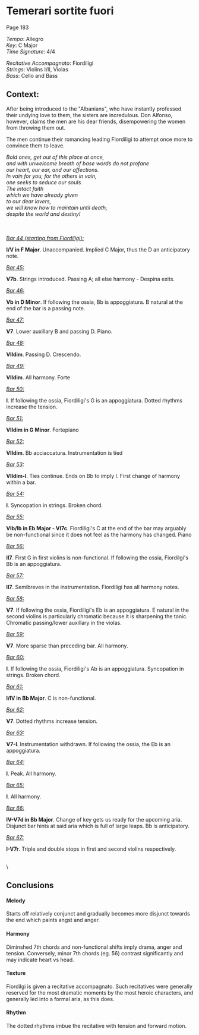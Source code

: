 # Temerari sortite fuori

Page 183

*Tempo*: Allegro\
*Key*: C Major\
*Time Signature*: 4/4

*Recitative Accompagnato*: Fiordiligi\
*Strings*: Violins I/II, Violas\
*Bass*: Cello and Bass

## Context:

After being introduced to the "Albanians", who have instantly professed their undying love to them, the sisters are incredulous. Don Alfonso, however, claims the men are his dear friends, disempowering the women from throwing them out.

The men continue their romancing leading Fiordiligi to attempt once more to convince them to leave.

*Bold ones, get out of this place at once,\
and with unwelcome breath of base words do not profane\
our heart, our ear, and our affections.\
In vain for you, for the others in vain,\
one seeks to seduce our souls.\
The intact faith\
which we have already given\
to our dear lovers,\
we will know how to maintain until death,\
despite the world and destiny!*

\
\
<ins>*Bar 44 (starting from Fiordiligi):*</ins> 

**I/V in F Major**. Unaccompanied. Implied C Major, thus the D an anticipatory note.

<ins>*Bar 45:*</ins> 

**V7b**. Strings introduced. Passing A; all else harmony - Despina exits.

<ins>*Bar 46:*</ins> 

**Vb in D Minor**. If following the ossia, Bb is appoggiatura. B natural at the end of the bar is a passing note.

<ins>*Bar 47:*</ins> 

**V7**. Lower auxillary B and passing D. Piano.

<ins>*Bar 48:*</ins> 

**VIIdim**. Passing D. Crescendo.

<ins>*Bar 49:*</ins> 

**VIIdim**. All harmony. Forte

<ins>*Bar 50:*</ins> 

**I**. If following the ossia, Fiordiligi's G is an appoggiatura. Dotted rhythms increase the tension. 

<ins>*Bar 51:*</ins> 

**VIIdim in G Minor**. Fortepiano

<ins>*Bar 52:*</ins> 

**VIIdim**. Bb acciaccatura. Instrumentation is tied

<ins>*Bar 53:*</ins> 

**VIIdim-I**. Ties continue. Ends on Bb to imply I. First change of harmony within a bar.

<ins>*Bar 54:*</ins> 

**I**. Syncopation in strings. Broken chord.

<ins>*Bar 55:*</ins> 

**VIb/Ib in Eb Major - VI7c**. Fiordiligi's C at the end of the bar may arguably be non-functional since it does not feel as the harmony has changed. Piano

<ins>*Bar 56:*</ins> 

**II7**. First G in first violins is non-functional. If following the ossia, Fiordilgi's Bb is an appoggiatura.

<ins>*Bar 57:*</ins> 

**II7**. Semibreves in the instrumentation. Fiordiligi has all harmony notes.

<ins>*Bar 58:*</ins> 

**V7**. If following the ossia, Fiordiligi's Eb is an appoggiatura. E natural in the second violins is particularly chromatic because it is sharpening the tonic. Chromatic passing/lower auxillary in the violas.

<ins>*Bar 59:*</ins> 

**V7**. More sparse than preceding bar. All harmony.

<ins>*Bar 60:*</ins> 

**I**. If following the ossia, Fiordiligi's Ab is an appoggiatura. Syncopation in strings. Broken chord.

<ins>*Bar 61:*</ins> 

**I/IV in Bb Major**. C is non-functional.

<ins>*Bar 62:*</ins> 

**V7**. Dotted rhythms increase tension.

<ins>*Bar 63:*</ins> 

**V7-I**. Instrumentation withdrawn. If following the ossia, the Eb is an appoggiatura.

<ins>*Bar 64:*</ins> 

**I**. Peak. All harmony.

<ins>*Bar 65:*</ins> 

**I**. All harmony.

<ins>*Bar 66:*</ins> 

**IV-V7d in Bb Major**. Change of key gets us ready for the upcoming aria. Disjunct bar hints at said aria which is full of large leaps. Bb is anticipatory.

<ins>*Bar 67:*</ins> 

**I-V7r**. Triple and double stops in first and second violins respectively.

\
\

## Conclusions

#### Melody

Starts off relatively conjunct and gradually becomes more disjunct towards the end which paints angst and anger.

#### Harmony

Diminshed 7th chords and non-functional shifts imply drama, anger and tension. Conversely, minor 7th chords (eg. 56) contrast significantly and may indicate heart vs head.

#### Texture

Fiordilgi is given a recitative accompagnato. Such recitatives were generally reserved for the most dramatic moments by the most heroic characters, and generally led into a formal aria, as this does.

#### Rhythm

The dotted rhythms imbue the recitative with tension and forward motion.
